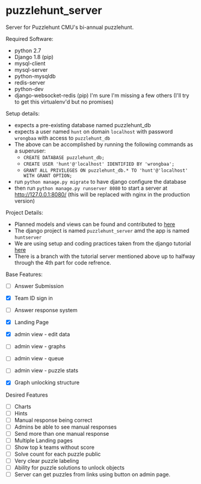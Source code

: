 # puzzlehunt_server
Server for Puzzlehunt CMU's bi-annual puzzlehunt.

Required Software:
* python 2.7
* Django 1.8 (pip)
* mysql-client
* mysql-server
* python-mysqldb
* redis-server
* python-dev
* django-websocket-redis (pip)
I'm sure I'm missing a few others (I'll try to get this virtualenv'd but no promises)

Setup details:
* expects a pre-existing database named puzzlehunt_db
* expects a user named ```hunt``` on domain ```localhost``` with password ```wrongbaa``` with access to ```puzzlehunt_db```
* The above can be accomplished by running the following commands as a superuser:
   * ```CREATE DATABASE puzzlehunt_db;```
   * ```CREATE USER 'hunt'@'localhost' IDENTIFIED BY 'wrongbaa';```
   * ```GRANT ALL PRIVILEGES ON puzzlehunt_db.* TO 'hunt'@'localhost' WITH GRANT OPTION;```
* run ```python manage.py migrate``` to have django configure the database
* then run ```python manage.py runserver 8080``` to start a server at http://127.0.0.1:8080/ (this will be replaced with nginx in the production version)
 

Project Details:
* Planned models and views can be found and contributed to [here](https://docs.google.com/document/d/1m_et2SfdcPdOuWgtSCfs9RXN9QTxW9WGgjHZsOQ2yFo/edit)
* The django project is named ```puzzlehunt_server``` amd the app is named ```huntserver```
* We are using setup and coding practices taken from the django tutorial [here](https://docs.djangoproject.com/en/1.8/intro/tutorial01/)
* There is a branch with the tutorial server mentioned above up to halfway through the 4th part for code refrence.


Base Features:
- [ ] Answer Submission
- [x] Team ID sign in
- [ ] Answer response system
- [x] Landing Page
- [x] admin view - edit data
- [ ] admin view - graphs
- [ ] admin view - queue
- [ ] admin view - puzzle stats
- [x] Graph unlocking structure


Desired Features
- [ ] Charts 
- [ ] Hints
- [ ] Manual response being correct
- [ ] Admins be able to see manual responses
- [ ] Send more than one manual response
- [ ] Multiple Landing pages
- [ ] Show top k teams without score
- [ ] Solve count for each puzzle public
- [ ] Very clear puzzle labeling
- [ ] Ability for puzzle solutions to unlock objects
- [ ] Server can get puzzles from links using button on admin page.
